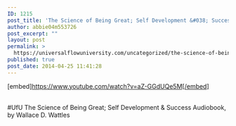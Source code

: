 ```yaml
---
ID: 1215
post_title: 'The Science of Being Great; Self Development &#038; Success , by Wallace D. Wattles #UfU'
author: abbie04m553726
post_excerpt: ""
layout: post
permalink: >
  https://universalflowuniversity.com/uncategorized/the-science-of-being-great-self-development-success-by-wallace-d-wattles-ufu/
published: true
post_date: 2014-04-25 11:41:28
---
```

[embed]https://www.youtube.com/watch?v=aZ-GGdUQe5M[/embed]</br></br>
<p>#UfU The Science of Being Great; Self Development & Success Audiobook, by Wallace D. Wattles </p>